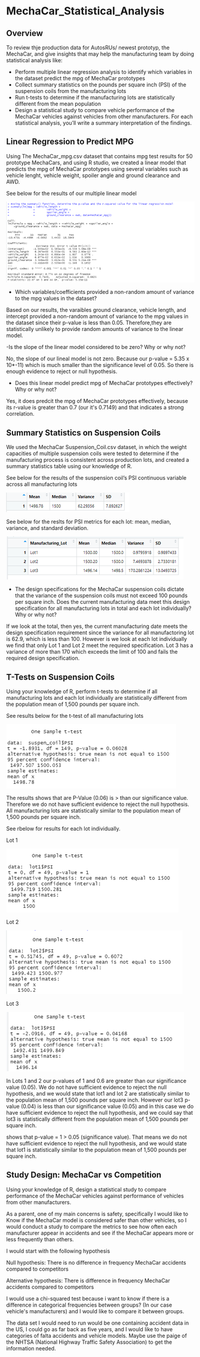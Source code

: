 # MechaCar_Statistical_Analysis

## Overview

To review thje production data for AutosRUs/ newest prototyp, the MechaCar, and give insights that may help the manufacturing team by doing statistical analysis like:

- Perform multiple linear regression analysis to identify which variables in the dataset predict the mpg of MechaCar prototypes
- Collect summary statistics on the pounds per square inch (PSI) of the suspension coils from the manufacturing lots
- Run t-tests to determine if the manufacturing lots are statistically different from the mean population
- Design a statistical study to compare vehicle performance of the MechaCar vehicles against vehicles from other manufacturers. For each statistical analysis, you’ll write a summary interpretation of the findings.

## Linear Regression to Predict MPG

Using The MechaCar_mpg.csv dataset that contains mpg test results for 50 prototype MechaCars, and using R studio, we created a linear model that predicts the mpg of MechaCar prototypes using several variables such as vehicle lenght, vehicle weight, spoiler angle and ground clearance and AWD. 

See below for the results of our multiple linear model

![image](https://github.com/gotica462/MechaCar_Statistical_Analysis/blob/main/P-value%20and%20R_square%20value.png)

- Which variables/coefficients provided a non-random amount of variance to the mpg values in the dataset?

Based on our results, the varaibles ground clearance, vehicle length, and intercept provided a non-random amount of variance to the mpg values in the dataset since their p-value is less than 0.05. Therefore,they are statistically unlikely to provide random amounts of variance to the linear model. 

 -Is the slope of the linear model considered to be zero? Why or why not?
 
No, the slope of our lineal model is not zero. Because our p-value = 5.35 x 10*-11) which is much smaller than the significance level of 0.05. So there is enough evidence to reject or null hypothesis. 
            
- Does this linear model predict mpg of MechaCar prototypes effectively? Why or why not?

Yes, it does predcit the mpg of MechaCar prototypes effectively, because its r-value is greater than 0.7 (our it's 0.7149) and that indicates a strong correlation.

## Summary Statistics on Suspension Coils

We used the MechaCar Suspension_Coil.csv dataset, in which  the weight capacities of multiple suspension coils were tested to determine if the manufacturing process is consistent across production lots, and created a summary statistics table using our knowledge of R.

See below for the results of the suspension coil’s PSI continuous variable across all manufacturing lots

![image](https://github.com/gotica462/MechaCar_Statistical_Analysis/blob/main/Total_Summary.png)

See below for the reslts for PSI metrics for each lot: mean, median, variance, and standard deviation.

![image](https://github.com/gotica462/MechaCar_Statistical_Analysis/blob/main/Lot_Summary.png)

- The design specifications for the MechaCar suspension coils dictate that the variance of the suspension coils must not exceed 100 pounds per square inch. Does the current manufacturing data meet this design specification for all manufacturing lots in total and each lot individually? Why or why not?

If we look at the total, then yes, the current manufacturing date meets the design specification requirement since the variance for all manufactoring lot is 62.9, which is less than 100. However is we look at each lot individually we find that only Lot 1 and Lot 2 meet the required specification. Lot 3 has a variance of more than 170 which exceeds the limit of 100 and fails the required design specification.

## T-Tests on Suspension Coils

Using your knowledge of R, perform t-tests to determine if all manufacturing lots and each lot individually are statistically different from the population mean of 1,500 pounds per square inch.

See results below for the t-test of all manufacturing lots

![image](https://github.com/gotica462/MechaCar_Statistical_Analysis/blob/main/Alllots.png)

The results shows that are P-Value (0.06) is > than our significance value. Therefore we do not have sufficient evidence to reject the null hypothesis. All manufacturing lots are statistically similar to the population mean of 1,500 pounds per square inch.

See rbelow for results for each lot individually.

Lot 1

![image](https://github.com/gotica462/MechaCar_Statistical_Analysis/blob/main/Lot1.png)

Lot 2

![image](https://github.com/gotica462/MechaCar_Statistical_Analysis/blob/main/Lot2.png)

Lot 3

![image](https://github.com/gotica462/MechaCar_Statistical_Analysis/blob/main/lot3.png)


In Lots 1 and 2  our p-values of 1 and 0.6 are greater than our significance value (0.05).  We do not have sufficient evidence to reject the null hypothesis, and we would state that lot1 and lot 2 are statistically similar to the population mean of 1,500 pounds per square inch. However our lot3 p-value (0.04) is less than our significance value (0.05) and in this case  we do have sufficient evidence to reject the null hypothesis, and we could say that lot3 is statistically different from the population mean of 1,500 pounds per square inch.


shows that p-value = 1 > 0.05 (significance value). That means we do not have sufficient evidence to reject the null hypothesis, and we would state that lot1 is statistically similar to the population mean of 1,500 pounds per square inch.

## Study Design: MechaCar vs Competition

Using your knowledge of R, design a statistical study to compare performance of the MechaCar vehicles against performance of vehicles from other manufacturers.

As a parent, one of my main concerns is safety, specifically I would like to Know if the MechaCar model is considered safer than other vehicles, so I would conduct a study to compare the metrics to see how often each manufacturer appear in accidents and see if the MechaCar appears more or less frequently than others.

I would start with the following hypothesis

Null hypothesis: There is no difference in frequency MechaCar accidents compared to competitors

Alternative hypothesis: There is difference in frequency MechaCar accidents compared to competitors

I would use a chi-squared test because i want to know if there is a difference in categorical frequencies between groups? (In our case vehicle's manufacturers) and I would like to compare it between groups.

The data set I would need to run would be one containing accident data in the US, I could go as far back as five years, and I would like to have categories of falta accidents and vehicle models. Maybe use the paige of the NHTSA (National Highway Traffic Safety Association) to get the information needed.





